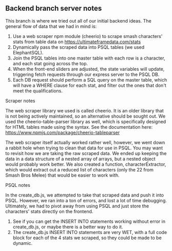 ## Backend branch server notes

This branch is where we tried out all of our initial backend ideas. The general flow of data that we had in mind is:

1. Use a web scraper npm module (cheerio) to scrape smash characters' stats from table data on https://ultimateframedata.com/stats
2. Dynamically pass the scraped data into PSQL tables (we used ElephantSQL).
3. Join the PSQL tables into one master table with each row is a character, and each stat going across the top.
4. When the front-end sliders are adjusted, the state variables will update, triggering fetch requests through our express server to the PSQL DB.
5. Each DB request should perform a SQL query on the master table, which will have a WHERE clause for each stat, and filter out the ones that don't meet the qualifications.

Scraper notes

The web scraper library we used is called cheerio. It is an older library that is not being actively maintained, so an alternative should be sought out. We used the cheerio-table-parser library as well, which is specifically designed for HTML tables made using the <td> syntax. See the documentation here: https://www.npmjs.com/package/cheerio-tableparser

The web scraper itself actually worked rather well, however, we went down a rabbit hole when trying to clean that data for use in PSQL. You may want to revisit how we are taking the raw scraped data. We ended up keeping the data in a data structure of a nested array of arrays, but a nested object would probably work better. We also created a function, characterExtractor, which would extract out a reduced list of characters (only the 22 from Smash Bros Melee) that would be easier to work with.

PSQL notes

In the create_db.js, we attempted to take that scraped data and push it into PSQL. However, we ran into a ton of errors, and lost a lot of time debugging. Ultimately, we had to pivot away from using PSQL and just store the characters' stats directly on the frontend.

1. See if you can get the INSERT INTO statements working without error in create_db.js, or maybe there is a better way to do it.
2. The create_db.js INSERT INTO statements are very WET, with a full code block for each of the 4 stats we scraped, so they could be made to be dynamic.

